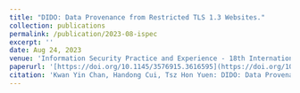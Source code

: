 ```yaml
---
title: "DIDO: Data Provenance from Restricted TLS 1.3 Websites."
collection: publications
permalink: /publication/2023-08-ispec
excerpt: ''
date: Aug 24, 2023
venue: 'Information Security Practice and Experience - 18th International Conference, ISPEC 2023. Copenhagen, Denmark. August 24-25, 2023'
paperurl: '[https://doi.org/10.1145/3576915.3616595](https://doi.org/10.1007/978-981-99-7032-2\_10)'
citation: 'Kwan Yin Chan, Handong Cui, Tsz Hon Yuen: DIDO: Data Provenance from Restricted TLS 1.3 Websites. ISPEC 2023: 154-169'
---
```

